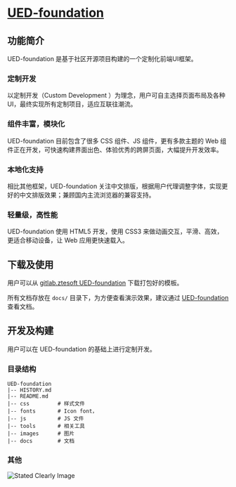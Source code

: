 <h1><a href="http://gitlab.ztesoft.com/ma.jinyun/ued-foundation" title="UED-foundation">UED-foundation</a></h1>
 
## 功能简介

UED-foundation  是基于社区开源项目构建的一个定制化前端UI框架。 

### 定制开发

以定制开发（Custom Development ）为理念，用户可自主选择页面布局及各种UI，最终实现所有定制项目，适应互联往潮流。

### 组件丰富，模块化

UED-foundation  目前包含了很多 CSS 组件、JS 组件，更有多款主题的 Web 组件正在开发，可快速构建界面出色、体验优秀的跨屏页面，大幅提升开发效率。

### 本地化支持

相比其他框架，UED-foundation 关注中文排版，根据用户代理调整字体，实现更好的中文排版效果；兼顾国内主流浏览器的兼容支持。

### 轻量级，高性能

UED-foundation 使用 HTML5 开发，使用 CSS3 来做动画交互，平滑、高效，更适合移动设备，让 Web 应用更快速载入。

## 下载及使用

用户可以从 [gitlab.ztesoft  UED-foundation](http://gitlab.ztesoft.com/ ) 下载打包好的模板。

所有文档存放在 `docs/` 目录下，为方便查看演示效果，建议通过 [UED-foundation ](http://10.45.7.86/)查看文档。


## 开发及构建

用户可以在 UED-foundation  的基础上进行定制开发。

### 目录结构

```
UED-foundation
|-- HISTORY.md
|-- README.md
|-- css        	# 样式文件
|-- fonts       # Icon font， 
|-- js          # JS 文件
|-- tools       # 相关工具
|-- images      # 图片
|-- docs        # 文档
```

### 其他

![Stated Clearly Image](http://farm4.staticflickr.com/3757/9364862224_217bcf88a8_c.jpg)  